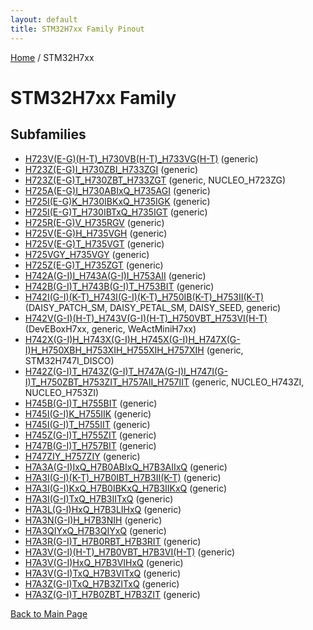```yaml
---
layout: default
title: STM32H7xx Family Pinout
---
```


[Home](../index.md) / STM32H7xx

# STM32H7xx Family

## Subfamilies

- [H723V(E-G)(H-T)_H730VB(H-T)_H733VG(H-T)](H723V(E-G)(H-T)_H730VB(H-T)_H733VG(H-T)/pinout.md) (generic)
- [H723Z(E-G)I_H730ZBI_H733ZGI](H723Z(E-G)I_H730ZBI_H733ZGI/pinout.md) (generic)
- [H723Z(E-G)T_H730ZBT_H733ZGT](H723Z(E-G)T_H730ZBT_H733ZGT/pinout.md) (generic, NUCLEO_H723ZG)
- [H725A(E-G)I_H730ABIxQ_H735AGI](H725A(E-G)I_H730ABIxQ_H735AGI/pinout.md) (generic)
- [H725I(E-G)K_H730IBKxQ_H735IGK](H725I(E-G)K_H730IBKxQ_H735IGK/pinout.md) (generic)
- [H725I(E-G)T_H730IBTxQ_H735IGT](H725I(E-G)T_H730IBTxQ_H735IGT/pinout.md) (generic)
- [H725R(E-G)V_H735RGV](H725R(E-G)V_H735RGV/pinout.md) (generic)
- [H725V(E-G)H_H735VGH](H725V(E-G)H_H735VGH/pinout.md) (generic)
- [H725V(E-G)T_H735VGT](H725V(E-G)T_H735VGT/pinout.md) (generic)
- [H725VGY_H735VGY](H725VGY_H735VGY/pinout.md) (generic)
- [H725Z(E-G)T_H735ZGT](H725Z(E-G)T_H735ZGT/pinout.md) (generic)
- [H742A(G-I)I_H743A(G-I)I_H753AII](H742A(G-I)I_H743A(G-I)I_H753AII/pinout.md) (generic)
- [H742B(G-I)T_H743B(G-I)T_H753BIT](H742B(G-I)T_H743B(G-I)T_H753BIT/pinout.md) (generic)
- [H742I(G-I)(K-T)_H743I(G-I)(K-T)_H750IB(K-T)_H753II(K-T)](H742I(G-I)(K-T)_H743I(G-I)(K-T)_H750IB(K-T)_H753II(K-T)/pinout.md) (DAISY_PATCH_SM, DAISY_PETAL_SM, DAISY_SEED, generic)
- [H742V(G-I)(H-T)_H743V(G-I)(H-T)_H750VBT_H753VI(H-T)](H742V(G-I)(H-T)_H743V(G-I)(H-T)_H750VBT_H753VI(H-T)/pinout.md) (DevEBoxH7xx, generic, WeActMiniH7xx)
- [H742X(G-I)H_H743X(G-I)H_H745X(G-I)H_H747X(G-I)H_H750XBH_H753XIH_H755XIH_H757XIH](H742X(G-I)H_H743X(G-I)H_H745X(G-I)H_H747X(G-I)H_H750XBH_H753XIH_H755XIH_H757XIH/pinout.md) (generic, STM32H747I_DISCO)
- [H742Z(G-I)T_H743Z(G-I)T_H747A(G-I)I_H747I(G-I)T_H750ZBT_H753ZIT_H757AII_H757IIT](H742Z(G-I)T_H743Z(G-I)T_H747A(G-I)I_H747I(G-I)T_H750ZBT_H753ZIT_H757AII_H757IIT/pinout.md) (generic, NUCLEO_H743ZI, NUCLEO_H753ZI)
- [H745B(G-I)T_H755BIT](H745B(G-I)T_H755BIT/pinout.md) (generic)
- [H745I(G-I)K_H755IIK](H745I(G-I)K_H755IIK/pinout.md) (generic)
- [H745I(G-I)T_H755IIT](H745I(G-I)T_H755IIT/pinout.md) (generic)
- [H745Z(G-I)T_H755ZIT](H745Z(G-I)T_H755ZIT/pinout.md) (generic)
- [H747B(G-I)T_H757BIT](H747B(G-I)T_H757BIT/pinout.md) (generic)
- [H747ZIY_H757ZIY](H747ZIY_H757ZIY/pinout.md) (generic)
- [H7A3A(G-I)IxQ_H7B0ABIxQ_H7B3AIIxQ](H7A3A(G-I)IxQ_H7B0ABIxQ_H7B3AIIxQ/pinout.md) (generic)
- [H7A3I(G-I)(K-T)_H7B0IBT_H7B3II(K-T)](H7A3I(G-I)(K-T)_H7B0IBT_H7B3II(K-T)/pinout.md) (generic)
- [H7A3I(G-I)KxQ_H7B0IBKxQ_H7B3IIKxQ](H7A3I(G-I)KxQ_H7B0IBKxQ_H7B3IIKxQ/pinout.md) (generic)
- [H7A3I(G-I)TxQ_H7B3IITxQ](H7A3I(G-I)TxQ_H7B3IITxQ/pinout.md) (generic)
- [H7A3L(G-I)HxQ_H7B3LIHxQ](H7A3L(G-I)HxQ_H7B3LIHxQ/pinout.md) (generic)
- [H7A3N(G-I)H_H7B3NIH](H7A3N(G-I)H_H7B3NIH/pinout.md) (generic)
- [H7A3QIYxQ_H7B3QIYxQ](H7A3QIYxQ_H7B3QIYxQ/pinout.md) (generic)
- [H7A3R(G-I)T_H7B0RBT_H7B3RIT](H7A3R(G-I)T_H7B0RBT_H7B3RIT/pinout.md) (generic)
- [H7A3V(G-I)(H-T)_H7B0VBT_H7B3VI(H-T)](H7A3V(G-I)(H-T)_H7B0VBT_H7B3VI(H-T)/pinout.md) (generic)
- [H7A3V(G-I)HxQ_H7B3VIHxQ](H7A3V(G-I)HxQ_H7B3VIHxQ/pinout.md) (generic)
- [H7A3V(G-I)TxQ_H7B3VITxQ](H7A3V(G-I)TxQ_H7B3VITxQ/pinout.md) (generic)
- [H7A3Z(G-I)TxQ_H7B3ZITxQ](H7A3Z(G-I)TxQ_H7B3ZITxQ/pinout.md) (generic)
- [H7A3Z(G-I)T_H7B0ZBT_H7B3ZIT](H7A3Z(G-I)T_H7B0ZBT_H7B3ZIT/pinout.md) (generic)


[Back to Main Page](../index.md)